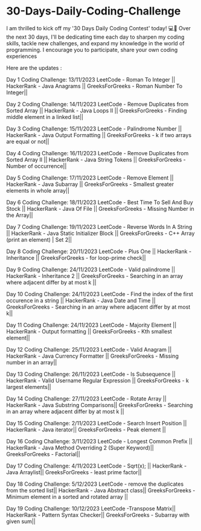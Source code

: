 # 30-Days-Daily-Coding-Challenge
I am thrilled to kick off my '30 Days Daily Coding Contest' today! 💻📅 Over the next 30 days, I'll be dedicating time each day to sharpen my coding skills, tackle new challenges, and expand my knowledge in the world of programming. I encourage you to participate, share your own coding experiences

Here are the updates :

Day 1 Coding Challenge: 13/11/2023 LeetCode - Roman To Integer || HackerRank - Java Anagrams || GreeksForGreeks - Roman Number To Integer||

Day 2 Coding Challenge: 14/11/2023 LeetCode - Remove Duplicates from Sorted Array || HackerRank - Java Loops II || GreeksForGreeks - Finding middle element in a linked list||

Day 3 Coding Challenge: 15/11/2023 LeetCode - Palindrome Number || HackerRank - Java Output Formatting || GreeksForGreeks - k if two arrays are equal or not||

Day 4 Coding Challenge: 16/11/2023 LeetCode - Remove Duplicates from Sorted Array II || HackerRank - Java String Tokens || GreeksForGreeks - Number of occurrence||

Day 5 Coding Challenge: 17/11/2023 LeetCode - Remove Element || HackerRank - Java Subarray || GreeksForGreeks - Smallest greater elements in whole array||

Day 6 Coding Challenge: 18/11/2023 LeetCode - Best Time To Sell And Buy Stock || HackerRank - Java Of File || GreeksForGreeks - Missing Number in the Array||

Day 7 Coding Challenge: 19/11/2023 LeetCode - Reverse Words In A String || HackerRank - Java Static Initializer Block || GreeksForGreeks - 
C++ Array (print an element) | Set 2||

Day 8 Coding Challenge: 20/11/2023 LeetCode - Plus One || HackerRank - Inheritance || GreeksForGreeks - for loop-prime check||

Day 9 Coding Challenge: 24/11/2023 LeetCode - Valid palindrome || HackerRank - Inheritance 2  || GreeksForGreeks - Searching in an array where adjacent differ by at most k ||

Day 10 Coding Challenge: 24/11/2023 LeetCode - Find the index of the first occurence in a string  || HackerRank - Java Date and Time || GreeksForGreeks - Searching in an array where adjacent differ by at most k||

Day 11 Coding Challenge: 24/11/2023 LeetCode - Majority Element || HackerRank - Output formatting  || GreeksForGreeks - Kth smallest element||

Day 12 Coding Challenge: 25/11/2023 LeetCode - Valid Anagram || HackerRank - Java Currency Formatter  || GreeksForGreeks - Missing number in an array||

Day 13 Coding Challenge: 26/11/2023 LeetCode - Is Subsequence || HackerRank - Valid Username Regular Expression  || GreeksForGreeks - k largest elements||

Day 14 Coding Challenge: 27/11/2023 LeetCode - Rotate Array || HackerRank - Java Substring Comparisons|| GreeksForGreeks - Searching in an array where adjacent differ by at most k ||

Day 15 Coding Challenge: 2/11/2023 LeetCode - Search Insert Position || HackerRank - Java iterator|| GreeksForGreeks - Peak element ||

Day 16 Coding Challenge: 3/11/2023 LeetCode - Longest Common Prefix || HackerRank - Java Method Overriding 2 (Super Keyword)|| GreeksForGreeks -  Factorial||

Day 17 Coding Challenge: 4/11/2023 LeetCode - Sqrt(x); || HackerRank - Java Arraylist|| GreeksForGreeks - least prime factor||

Day 18 Coding Challenge: 5/12/2023 LeetCode - remove the duplicates from the sorted list|| HackerRank - Java Abstract class|| GreeksForGreeks - Minimum element in a sorted and rotated array ||

Day 19 Coding Challenge: 10/12/2023 LeetCode -Transpose Matrix|| HackerRank - Pattern Syntax Checker|| GreeksForGreeks - Subarray with given sum||
